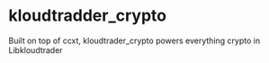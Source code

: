 # kloudtradder_crypto
Built on top of ccxt, kloudtrader_crypto powers everything crypto in Libkloudtrader
